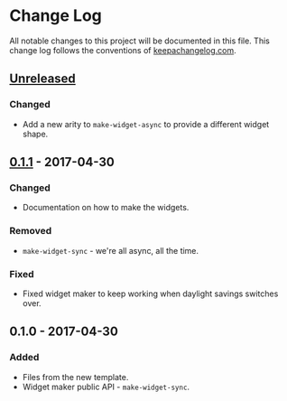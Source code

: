 # Change Log
All notable changes to this project will be documented in this file. This change log follows the conventions of [keepachangelog.com](http://keepachangelog.com/).

## [Unreleased]
### Changed
- Add a new arity to `make-widget-async` to provide a different widget shape.

## [0.1.1] - 2017-04-30
### Changed
- Documentation on how to make the widgets.

### Removed
- `make-widget-sync` - we're all async, all the time.

### Fixed
- Fixed widget maker to keep working when daylight savings switches over.

## 0.1.0 - 2017-04-30
### Added
- Files from the new template.
- Widget maker public API - `make-widget-sync`.

[Unreleased]: https://github.com/your-name/blog/compare/0.1.1...HEAD
[0.1.1]: https://github.com/your-name/blog/compare/0.1.0...0.1.1
